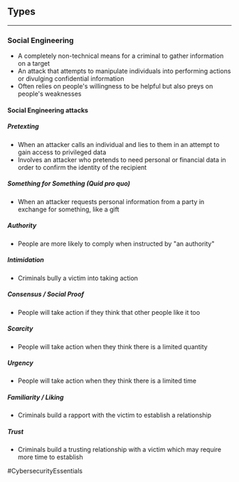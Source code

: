 ## Types
---
### Social Engineering
- A completely non-technical means for a criminal to gather information on a target
- An attack that attempts to manipulate individuals into performing actions or divulging confidential information
- Often relies on people's willingness to be helpful but also preys on people's weaknesses

#### Social Engineering attacks
##### Pretexting
- When an attacker calls an individual and lies to them in an attempt to gain access to privileged data
- Involves an attacker who pretends to need personal or financial data in order to confirm the identity of the recipient

##### Something for Something (Quid pro quo)
- When an attacker requests personal information from a party in exchange for something, like a gift

##### Authority
- People are more likely to comply when instructed by "an authority"

##### Intimidation
- Criminals bully a victim into taking action

##### Consensus / Social Proof
- People will take action if they think that other people like it too

##### Scarcity
- People will take action when they think there is a limited quantity

##### Urgency
- People will take action when they think there is a limited time

##### Familiarity / Liking
- Criminals build a rapport with the victim to establish a relationship

##### Trust
- Criminals build a trusting relationship with a victim which may require more time to establish

#CybersecurityEssentials 